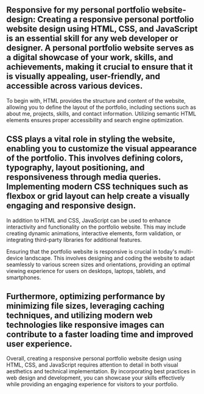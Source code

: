 Responsive for my personal portfolio website-design:
Creating a responsive personal portfolio website design using HTML, CSS, and JavaScript is an essential skill for any web developer or designer. A personal portfolio website serves as a digital showcase of your work, skills, and achievements, making it crucial to ensure that it is visually appealing, user-friendly, and accessible across various devices.
-------------------------------------------------------------------------------------------------------------

To begin with, HTML provides the structure and content of the website, allowing you to define the layout of the portfolio, including sections such as about me, projects, skills, and contact information. Utilizing semantic HTML elements ensures proper accessibility and search engine optimization.

CSS plays a vital role in styling the website, enabling you to customize the visual appearance of the portfolio. This involves defining colors, typography, layout positioning, and responsiveness through media queries. Implementing modern CSS techniques such as flexbox or grid layout can help create a visually engaging and responsive design.
-------------------------------------------------------------------------------------------------------------

In addition to HTML and CSS, JavaScript can be used to enhance interactivity and functionality on the portfolio website. This may include creating dynamic animations, interactive elements, form validation, or integrating third-party libraries for additional features.

Ensuring that the portfolio website is responsive is crucial in today's multi-device landscape. This involves designing and coding the website to adapt seamlessly to various screen sizes and orientations, providing an optimal viewing experience for users on desktops, laptops, tablets, and smartphones.

Furthermore, optimizing performance by minimizing file sizes, leveraging caching techniques, and utilizing modern web technologies like responsive images can contribute to a faster loading time and improved user experience.
-------------------------------------------------------------------------------------------------------------

Overall, creating a responsive personal portfolio website design using HTML, CSS, and JavaScript requires attention to detail in both visual aesthetics and technical implementation. By incorporating best practices in web design and development, you can showcase your skills effectively while providing an engaging experience for visitors to your portfolio.